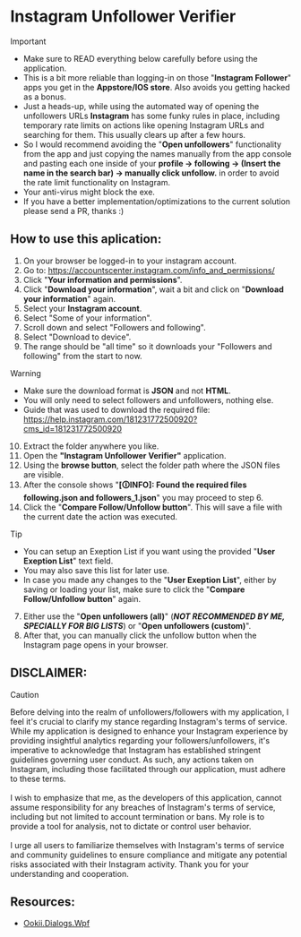 # Instagram Unfollower Verifier

> [!IMPORTANT]
> - Make sure to READ everything below carefully before using the application.
> - This is a bit more reliable than logging-in on those "**Instagram Follower**" apps you get in the **Appstore/IOS store**. Also avoids you getting hacked as a bonus.
> - Just a heads-up, while using the automated way of opening the unfollowers URLs **Instagram** has some funky rules in place, including temporary rate limits on actions like opening Instagram URLs and searching for them. This usually clears up after a few hours.
> - So I would recommend avoiding the "**Open unfollowers**" functionality from the app and just copying the names manually from the app console and pasting each one inside of your **profile -> following -> (Insert the name in the search bar) -> manually click unfollow.** in order to avoid the rate limit functionality on Instagram.
> - Your anti-virus might block the exe.
> - If you have a better implementation/optimizations to the current solution please send a PR, thanks :)

## How to use this aplication:
1. On your browser be logged-in to your instagram account.
2. Go to: https://accountscenter.instagram.com/info_and_permissions/
3. Click "**Your information and permissions**".
4. Click "**Download your information**", wait a bit and click on "**Download your information**" again.
5. Select your **Instagram account**.
6. Select "Some of your information".
7. Scroll down and select "Followers and following".
8. Select "Download to device".
9. The range should be "all time" so it downloads your "Followers and following" from the start to now.

> [!WARNING]
> - Make sure the download format is <b>JSON</b> and not <b>HTML</b>.
> - You will only need to select followers and unfollowers, nothing else.
> - Guide that was used to download the required file: https://help.instagram.com/181231772500920?cms_id=181231772500920

10. Extract the folder anywhere you like.
11. Open the <b>"Instagram Unfollower Verifier"</b> application.
12. Using the <b>browse button</b>, select the folder path where the JSON files are visible.
13. After the console shows "**[🛈INFO]: Found the required files following.json and followers_1.json**" you may proceed to step 6.
14. Click the "**Compare Follow/Unfollow button**". This will save a file with the current date the action was executed.
> [!TIP]
> - You can setup an Exeption List if you want using the provided "**User Exeption List**" text field.
> - You may also save this list for later use.
> - In case you made any changes to the "**User Exeption List**", either by saving or loading your list, make sure to click the "**Compare Follow/Unfollow button**" again.
7. Either use the "**Open unfollowers (all)**" (**_NOT RECOMMENDED BY ME, SPECIALLY FOR BIG LISTS_**) or "**Open unfollowers (custom)**".
8. After that, you can manually click the unfollow button when the Instagram page opens in your browser.

## DISCLAIMER:
> [!CAUTION]
> Before delving into the realm of unfollowers/followers with my application, I feel it's crucial to clarify my stance regarding Instagram's terms of service.
While my application is designed to enhance your Instagram experience by providing insightful analytics regarding your followers/unfollowers, it's imperative to acknowledge that Instagram has established stringent guidelines governing user conduct. As such, any actions taken on Instagram, including those facilitated through our application, must adhere to these terms.<br><br>
I wish to emphasize that me, as the developers of this application, cannot assume responsibility for any breaches of Instagram's terms of service, including but not limited to account termination or bans. My role is to provide a tool for analysis, not to dictate or control user behavior.<br><br>
I urge all users to familiarize themselves with Instagram's terms of service and community guidelines to ensure compliance and mitigate any potential risks associated with their Instagram activity.
Thank you for your understanding and cooperation.

## Resources:
* [Ookii.Dialogs.Wpf](https://github.com/ookii-dialogs/ookii-dialogs-wpf)

